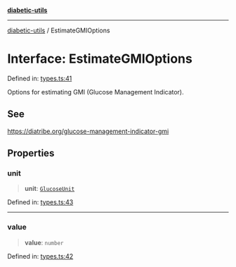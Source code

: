 [**diabetic-utils**](../README.md)

***

[diabetic-utils](../globals.md) / EstimateGMIOptions

# Interface: EstimateGMIOptions

Defined in: [types.ts:41](https://github.com/marklearst/diabetic-utils/blob/eb1ce0a8bb58eaa6c7bbfdb97ff24106b8893a34/src/types.ts#L41)

Options for estimating GMI (Glucose Management Indicator).

## See

https://diatribe.org/glucose-management-indicator-gmi

## Properties

### unit

> **unit**: [`GlucoseUnit`](../type-aliases/GlucoseUnit.md)

Defined in: [types.ts:43](https://github.com/marklearst/diabetic-utils/blob/eb1ce0a8bb58eaa6c7bbfdb97ff24106b8893a34/src/types.ts#L43)

***

### value

> **value**: `number`

Defined in: [types.ts:42](https://github.com/marklearst/diabetic-utils/blob/eb1ce0a8bb58eaa6c7bbfdb97ff24106b8893a34/src/types.ts#L42)
